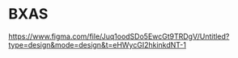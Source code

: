 # BXAS

https://www.figma.com/file/Juq1oodSDo5EwcGt9TRDgV/Untitled?type=design&mode=design&t=eHWycGI2hkinkdNT-1
